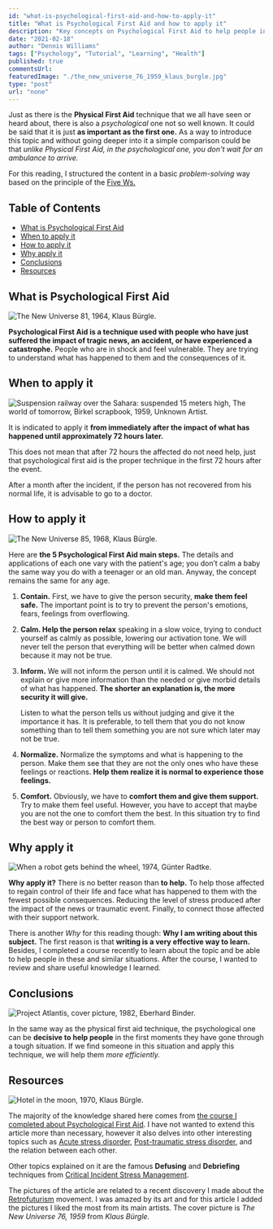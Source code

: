 ```yaml
---
id: "what-is-psychological-first-aid-and-how-to-apply-it"
title: "What is Psychological First Aid and how to apply it"
description: "Key concepts on Psychological First Aid to help people in the immediate aftermath of a disaster"
date: "2021-02-18"
author: "Dennis Williams"
tags: ["Psychology", "Tutorial", "Learning", "Health"]
published: true
commentsUrl:
featuredImage: "./the_new_universe_76_1959_klaus_burgle.jpg"
type: "post"
url: "none"
---
```


Just as there is the **Physical First Aid** technique that we all have seen or heard about, there is also a _psychological_ one not so well known. It could be said that it is just **as important as the first one.** As a way to introduce this topic and without going deeper into it a simple comparison could be that _unlike Physical First Aid, in the psychological one, you don't wait for an ambulance to arrive._

For this reading, I structured the content in a basic _problem-solving_ way based on the principle of the [Five Ws.](https://en.wikipedia.org/wiki/Five_Ws)

## Table of Contents

- [What is Psychological First Aid](#What-is-Psychological-First-Aid)
- [When to apply it](#When-to-apply-it)
- [How to apply it](#How-to-apply-it)
- [Why apply it](#Why-apply-it)
- [Conclusions](#Conclusions)
- [Resources](#Resources)

## What is Psychological First Aid

![The New Universe  81, 1964, Klaus Bürgle.](./the_new_universe_81_1964_klaus_burgle.jpg)

**Psychological First Aid is a technique used with people who have just suffered the impact of tragic news, an accident, or have experienced a catastrophe.** People who are in shock and feel vulnerable. They are trying to understand what has happened to them and the consequences of it.

## When to apply it

![Suspension railway over the Sahara: suspended 15 meters high, The world of tomorrow, Birkel scrapbook, 1959, Unknown Artist.](./suspension_railway_over_the_sahara_suspended_15_meters_high_the_world_of_tomorrow_birkel_scrapbook_1959_unknown_artist.jpg)

It is indicated to apply it **from immediately after the impact of what has happened until approximately 72 hours later.**

This does not mean that after 72 hours the affected do not need help, just that psychological first aid is the proper technique in the first 72 hours after the event.

After a month after the incident, if the person has not recovered from his normal life, it is advisable to go to a doctor.

## How to apply it

![The New Universe 85, 1968,  Klaus Bürgle.](./the_new_universe_85_1968_klaus_burgle.jpg)

Here are **the 5 Psychological First Aid main steps.** The details and applications of each one vary with the patient's age; you don’t calm a baby the same way you do with a teenager or an old man. Anyway, the concept remains the same for any age.

1. **Contain.** First, we have to give the person security, **make them feel safe.** The important point is to try to prevent the person's emotions, fears, feelings from overflowing.
2. **Calm. Help the person relax** speaking in a slow voice, trying to conduct yourself as calmly as possible, lowering our activation tone. We will never tell the person that everything will be better when calmed down because it may not be true.
3. **Inform.** We will not inform the person until it is calmed. We should not explain or give more information than the needed or give morbid details of what has happened. **The shorter an explanation is, the more security it will give.**

   Listen to what the person tells us without judging and give it the importance it has. It is preferable, to tell them that you do not know something than to tell them something you are not sure which later may not be true.

4. **Normalize.** Normalize the symptoms and what is happening to the person. Make them see that they are not the only ones who have these feelings or reactions. **Help them realize it is normal to experience those feelings.**
5. **Comfort.** Obviously, we have to **comfort them and give them support.** Try to make them feel useful. However, you have to accept that maybe you are not the one to comfort them the best. In this situation try to find the best way or person to comfort them.

## Why apply it

![When a robot gets behind the wheel, 1974, Günter Radtke.](./when_a_robot_gets_behind_the_wheel_1974_gunter_radtke.jpg)

**Why apply it?** There is no better reason than **to help.** To help those affected to regain control of their life and face what has happened to them with the fewest possible consequences. Reducing the level of stress produced after the impact of the news or traumatic event. Finally, to connect those affected with their support network.

There is another _Why_ for this reading though: **Why I am writing about this subject.** The first reason is that **writing is a very effective way to learn.** Besides, I completed a course recently to learn about the topic and be able to help people in these and similar situations. After the course, I wanted to review and share useful knowledge I learned.

## Conclusions

![Project Atlantis, cover picture, 1982,  Eberhard Binder.](./project_atlantis_cover_picture_1982_eberhard_binder.jpg)

In the same way as the physical first aid technique, the psychological one can be **decisive to help people** in the first moments they have gone through a tough situation. If we find someone in this situation and apply this technique, we will help them _more efficiently._

## Resources

![Hotel in the moon, 1970, Klaus Bürgle.](./hotel_in_the_moon_1970_klaus_burgle.jpg)

The majority of the knowledge shared here comes from [the course I completed about Psychological First Aid](https://www.coursera.org/learn/pap-covid19). I have not wanted to extend this article more than necessary, however it also delves into other interesting topics such as [Acute stress disorder](https://en.wikipedia.org/wiki/Acute_stress_disorder), [Post-traumatic stress disorder](https://en.wikipedia.org/wiki/Post-traumatic_stress_disorder), and the relation between each other.

Other topics explained on it are the famous **Defusing** and **Debriefing** techniques from [Critical Incident Stress Management](https://en.wikipedia.org/wiki/Critical_incident_stress_management).

The pictures of the article are related to a recent discovery I made about the [Retrofuturism](https://en.wikipedia.org/wiki/Retrofuturism) movement. I was amazed by its art and for this article I added the pictures I liked the most from its main artists. The cover picture is _The New Universe 76, 1959_ from _Klaus Bürgle._
